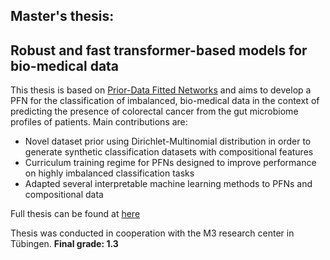 
## Master's thesis:
Robust and fast transformer-based models for bio-medical data
--------------------




This thesis is based on [Prior-Data Fitted Networks](https://arxiv.org/abs/2112.10510) and aims to develop a PFN for the classification of imbalanced, bio-medical data in the context of predicting the presence of colorectal cancer from the gut microbiome profiles of patients. Main contributions are:
* Novel dataset prior using Dirichlet-Multinomial distribution in order to generate synthetic classification datasets with compositional features
* Curriculum training regime for PFNs designed to improve performance on highly imbalanced classification tasks
* Adapted several interpretable machine learning methods to PFNs and compositional data

Full thesis can be found at [here](https://github.com/LenMetz/TabPFN-medical/blob/main/main.pdf)


Thesis was conducted in cooperation with the M3 research center in Tübingen. **Final grade: 1.3**
